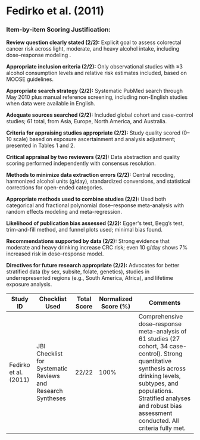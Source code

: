 # Fedirko et al. (2011)

### Item-by-item Scoring Justification:

**Review question clearly stated (2/2):** Explicit goal to assess colorectal cancer risk across light, moderate, and heavy alcohol intake, including dose–response modeling .

**Appropriate inclusion criteria (2/2):** Only observational studies with ≥3 alcohol consumption levels and relative risk estimates included, based on MOOSE guidelines.

**Appropriate search strategy (2/2):** Systematic PubMed search through May 2010 plus manual reference screening, including non-English studies when data were available in English.

**Adequate sources searched (2/2):** Included global cohort and case-control studies; 61 total, from Asia, Europe, North America, and Australia.

**Criteria for appraising studies appropriate (2/2):** Study quality scored (0–10 scale) based on exposure ascertainment and analysis adjustment; presented in Tables 1 and 2.

**Critical appraisal by two reviewers (2/2):** Data abstraction and quality scoring performed independently with consensus resolution.

**Methods to minimize data extraction errors (2/2):** Central recoding, harmonized alcohol units (g/day), standardized conversions, and statistical corrections for open-ended categories.

**Appropriate methods used to combine studies (2/2):** Used both categorical and fractional polynomial dose–response meta-analysis with random effects modeling and meta-regression.

**Likelihood of publication bias assessed (2/2):** Egger's test, Begg’s test, trim-and-fill method, and funnel plots used; minimal bias found.

**Recommendations supported by data (2/2):** Strong evidence that moderate and heavy drinking increase CRC risk; even 10 g/day shows 7% increased risk in dose–response model.

**Directives for future research appropriate (2/2):** Advocates for better stratified data (by sex, subsite, folate, genetics), studies in underrepresented regions (e.g., South America, Africa), and lifetime exposure analysis.

| Study ID | Checklist Used | Total Score | Normalized Score (%) | Comments |
| --- | --- | --- | --- | --- |
| Fedirko et al. (2011) | JBI Checklist for Systematic Reviews and Research Syntheses | 22/22 | 100% | Comprehensive dose–response meta-analysis of 61 studies (27 cohort, 34 case-control). Strong quantitative synthesis across drinking levels, subtypes, and populations. Stratified analyses and robust bias assessment conducted. All criteria fully met. |
